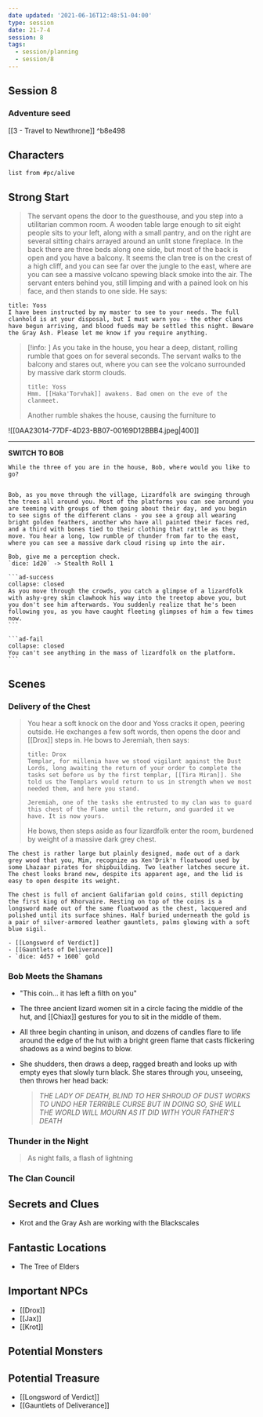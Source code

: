 ```yaml
---
date updated: '2021-06-16T12:48:51-04:00'
type: session
date: 21-7-4
session: 8
tags:
  - session/planning
  - session/8
---
```


## Session 8
### Adventure seed
[[3 - Travel to Newthrone]] ^b8e498

## Characters

```dataview
list from #pc/alive 
```

## Strong Start
> The servant opens the door to the guesthouse, and you step into a utilitarian common room. A wooden table large enough to sit eight people sits to your left, along with a small pantry, and on the right are several sitting chairs arrayed around an unlit stone fireplace.  In the back there are three beds along one side, but most of the back is open and you have a balcony. It seems the clan tree is on the crest of a high cliff, and you can see far over the jungle to the east, where are you can see a massive volcano spewing black smoke into the air. The servant enters behind you, still limping and with a pained look on his face, and then stands to one side. He says: 

```ad-quote
title: Yoss
I have been instructed by my master to see to your needs. The full clanhold is at your disposal, but I must warn you - the other clans have begun arriving, and blood fueds may be settled this night. Beware the Gray Ash. Please let me know if you require anything.
```

> [!info: ]
> As you take in the house, you hear a deep, distant, rolling rumble that goes on for several seconds. The servant walks to the balcony  and stares out, where you can see the volcano surrounded by massive dark storm clouds.
> ```ad-quote
> title: Yoss
> Hmm. [[Haka'Torvhak]] awakens. Bad omen on the eve of the clanmeet.
> ```
> Another rumble shakes the house, causing the furniture to 

![[0AA23014-77DF-4D23-BB07-00169D12BBB4.jpeg|400]]



---
**SWITCH TO BOB**

````ad-info
While the three of you are in the house, Bob, where would you like to go?
````

````ad-info

Bob, as you move through the village, Lizardfolk are swinging through the trees all around you. Most of the platforms you can see around you are teeming with groups of them going about their day, and you begin to see signs of the different clans - you see a group all wearing bright golden feathers, another who have all painted their faces red, and a third with bones tied to their clothing that rattle as they move. You hear a long, low rumble of thunder from far to the east, where you can see a massive dark cloud rising up into the air.

Bob, give me a perception check.
`dice: 1d20` -> Stealth Roll 1

```ad-success
collapse: closed
As you move through the crowds, you catch a glimpse of a lizardfolk with ashy-grey skin clawhook his way into the treetop above you, but you don't see him afterwards. You suddenly realize that he's been following you, as you have caught fleeting glimpses of him a few times now.
```

```ad-fail
collapse: closed
You can't see anything in the mass of lizardfolk on the platform.
```

````

## Scenes

### Delivery of the Chest

> You hear a soft knock on the door and Yoss cracks it open, peering outside. He exchanges a few soft words, then opens the door and [[Drox]] steps in. He bows to Jeremiah, then says:
>
> ```ad-info
> title: Drox
> Templar, for millenia have we stood vigilant against the Dust Lords, long awaiting the return of your order to complete the tasks set before us by the first templar, [[Tira Miran]]. She told us the Templars would return to us in strength when we most needed them, and here you stand.
> 
> Jeremiah, one of the tasks she entrusted to my clan was to guard this chest of the Flame until the return, and guarded it we have. It is now yours.
>```
>
> He bows, then steps aside as four lizardfolk enter the room, burdened by weight of a massive dark grey chest.



```ad-treasure
The chest is rather large but plainly designed, made out of a dark grey wood that you, Mim, recognize as Xen'Drik'n floatwood used by some Lhazaar pirates for shipbuilding. Two leather latches secure it. The chest looks brand new, despite its apparent age, and the lid is easy to open despite its weight.

The chest is full of ancient Galifarian gold coins, still depicting the first king of Khorvaire. Resting on top of the coins is a longsword made out of the same floatwood as the chest, lacquered and polished until its surface shines. Half buried underneath the gold is a pair of silver-armored leather gauntlets, palms glowing with a soft blue sigil.

- [[Longsword of Verdict]]
- [[Gauntlets of Deliverance]]
- `dice: 4d57 + 1600` gold
```

### Bob Meets the Shamans

- "This coin... it has left a filth on you"
- The three ancient lizard women sit in a circle facing the middle of the hut, and [[Chiax]] gestures for you to sit in the middle of them.
- All three begin chanting in unison, and dozens of candles flare to life around the edge of the hut with a bright green flame that casts flickering shadows as a wind begins to blow.
- She shudders, then draws a deep, ragged breath and looks up with empty eyes that slowly turn black. She stares through you, unseeing, then throws her head back:
	
	> _THE LADY OF DEATH, BLIND TO HER SHROUD OF DUST
	> WORKS TO UNDO HER TERRIBLE CURSE
	> BUT IN DOING SO, SHE WILL
	> THE WORLD WILL MOURN
	> AS IT DID WITH YOUR FATHER'S DEATH_


### Thunder in the Night
> As night falls, a flash of lightning 

### The Clan Council

## Secrets and Clues

- Krot and the Gray Ash are working with the Blackscales

## Fantastic Locations
- The Tree of Elders

## Important NPCs
- [[Drox]]
- [[Jax]]
- [[Krot]]

## Potential Monsters


## Potential Treasure
- [[Longsword of Verdict]]
- [[Gauntlets of Deliverance]]
